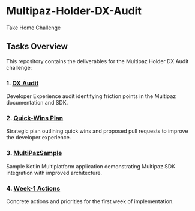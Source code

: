 # Multipaz-Holder-DX-Audit
Take Home Challenge

## Tasks Overview

This repository contains the deliverables for the Multipaz Holder DX Audit challenge:

### 1. [DX Audit](./dxAudit/dxAudit.md)

Developer Experience audit identifying friction points in the Multipaz documentation and SDK.

### 2. [Quick-Wins Plan](./quickWinsPlan/quickWinsPlan.md)

Strategic plan outlining quick wins and proposed pull requests to improve the developer experience.

### 3. [MultiPazSample](./MultiPazSample/)

Sample Kotlin Multiplatform application demonstrating Multipaz SDK integration with improved
architecture.

### 4. [Week-1 Actions](./week1Actions/week1Actions.md)

Concrete actions and priorities for the first week of implementation.
